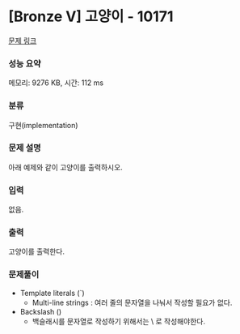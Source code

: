 # [Bronze V] 고양이 - 10171 

[문제 링크](https://www.acmicpc.net/problem/10171) 

### 성능 요약

메모리: 9276 KB, 시간: 112 ms

### 분류

구현(implementation)

### 문제 설명

<p>아래 예제와 같이 고양이를 출력하시오.</p>

### 입력 

 <p>없음.</p>

### 출력 

 <p>고양이를 출력한다.</p>

### 문제풀이

- Template literals (`)
  * Multi-line strings : 여러 줄의 문자열을 나눠서 작성할 필요가 없다.
- Backslash (\)
  * 백슬래시를 문자열로 작성하기 위해서는 \\ 로 작성해야한다.
